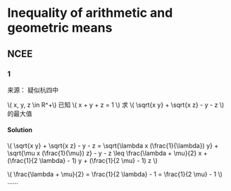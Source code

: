 # Inequality of arithmetic and geometric means

## NCEE

### 1

来源： 疑似杭四中

\\( x, y, z \in R^+\\) 已知 \\( x + y + z = 1 \\) 求 \\( \sqrt{x y} + \sqrt{x z} - y - z \\) 的最大值

#### Solution

\\( \sqrt{x y} + \sqrt{x z} - y - z = \sqrt{\lambda x (\frac{1}{\lambda}) y} + \sqrt{\mu x (\frac{1}{\mu}) z} - y - z \leq  \frac{\lambda + \mu}{2} x + (\frac{1}{2 \lambda} - 1) y + (\frac{1}{2 \mu} - 1) z \\)

\\( \frac{\lambda + \mu}{2} = \frac{1}{2 \lambda} - 1 = \frac{1}{2 \mu} - 1 \\)
......
